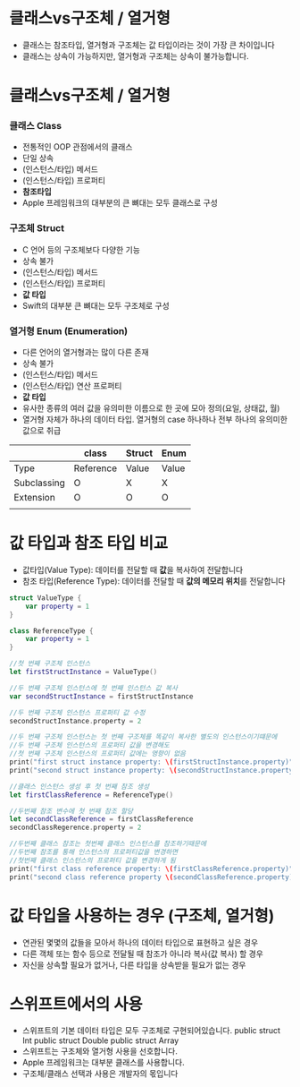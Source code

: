 # 클래스vs구조체 / 열거형

- 클래스는 참조타입, 열거형과 구조체는 값 타입이라는 것이 가장 큰 차이입니다
- 클래스는 상속이 가능하지만, 열거형과 구조체는 상속이 불가능합니다.

# 클래스vs구조체 / 열거형

### 클래스 Class

- 전통적인 OOP 관점에서의 클래스
- 단일 상속
- (인스턴스/타입) 메서드
- (인스턴스/타입) 프로퍼티
- **참조타입**
- Apple 프레임워크의 대부분의 큰 뼈대는 모두 클래스로 구성

### 구조체 Struct

- C 언어 등의 구조체보다 다양한 기능
- 상속 불가
- (인스턴스/타입) 메서드
- (인스턴스/타입) 프로퍼티
- **값 타입**
- Swift의 대부분 큰 뼈대는 모두 구조체로 구성

### 열거형 Enum (Enumeration)

- 다른 언어의 열거형과는 많이 다른 존재
- 상속 불가
- (인스턴스/타입) 메서드
- (인스턴스/타입) 연산 프로퍼티
- **값 타입**
- 유사한 종류의 여러 값을 유의미한 이름으로 한 곳에 모아 정의(요일, 상태값, 월)
- 열거형 자체가 하나의 데이터 타입. 열거형의 case 하나하나 전부 하나의 유의미한 값으로 취급

|  | class | Struct | Enum |
| --- | --- | --- | --- |
| Type | Reference | Value | Value |
| Subclassing | O | X | X |
| Extension | O | O | O |
|  |  |  |  |

# 값 타입과 참조 타입 비교

- 값타입(Value Type): 데이터를 전달할 때 **값**을 복사하여 전달합니다
- 참조 타입(Reference Type): 데이터를 전달할 때 **값의 메모리 위치**를 전달합니다

```swift
struct ValueType {
	var property = 1
}

class ReferenceType {
	var property = 1
}

//첫 번째 구조체 인스턴스
let firstStructInstance = ValueType()

//두 번째 구조체 인스턴스에 첫 번째 인스턴스 값 복사
var secondStructInstance = firstStructInstance

//두 번째 구조체 인스턴스 프로퍼티 값 수정
secondStructInstance.property = 2

//두 번째 구조체 인스턴스는 첫 번째 구조체를 똑같이 복사한 별도의 인스턴스이기떄문에
//두 번째 구조체 인스턴스의 프로퍼티 값을 변경해도
//첫 번째 구조체 인스턴스의 프로퍼티 값에는 영향이 없음
print("first struct instance property: \(firstStructInstance.property)") //1
print("second struct instance property: \(secondStructInstance.property)") //2

//클래스 인스턴스 생성 후 첫 번째 참조 생성
let firstClassReference = ReferenceType()

//두번째 참조 변수에 첫 번째 참조 할당
let secondClassReference = firstClassReference
secondClassRegerence.property = 2

//두번째 클래스 참조는 첫번째 클래스 인스턴스를 참조하기때문에
//두번째 참조를 통해 인스턴스의 프로퍼티값을 변경하면
//첫번째 클래스 인스턴스의 프로퍼티 값을 변경하게 됨
print("first class reference property: \(firstClassReference.property)") //2
print("second class reference property \(secondClassReference.property)") //2
```

# 값 타입을 사용하는 경우 (구조체, 열거형)

- 연관된 몇몇의 값들을 모아서 하나의 데이터 타입으로 표현하고 싶은 경우
- 다른 객체 또는 함수 등으로 전달될 때 참조가 아니라 복사(값 복사) 할 경우
- 자신을 상속할 필요가 없거나, 다른 타입을 상속받을 필요가 없는 경우

# 스위프트에서의 사용

- 스위프트의 기본 데이터 타입은 모두 구조체로 구현되어있습니다.
public struct Int
public struct Double
public struct Array<Element>
- 스위프트는 구조체와 열거형 사용을 선호합니다.
- Apple 프레임워크는 대부분 클래스를 사용합니다.
- 구조체/클래스 선택과 사용은 개발자의 몫입니다
